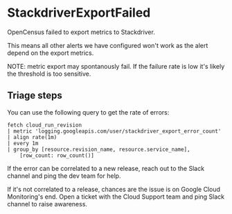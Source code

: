 # StackdriverExportFailed

OpenCensus failed to export metrics to Stackdriver.

This means all other alerts we have configured won't work as the alert depend
on the export metrics.

NOTE: metric export may spontanously fail. If the failure rate is low it's
likely the threshold is too sensitive.

## Triage steps

You can use the following query to get the rate of errors:

```
fetch cloud_run_revision
| metric 'logging.googleapis.com/user/stackdriver_export_error_count'
| align rate(1m)
| every 1m
| group_by [resource.revision_name, resource.service_name],
    [row_count: row_count()]
```

If the error can be correlated to a new release, reach out to the Slack
channel and ping the dev team for help.

If it's not correlated to a release, chances are the issue is on Google
Cloud Monitoring's end. Open a ticket with the Cloud Support team and
ping Slack channel to raise awareness.